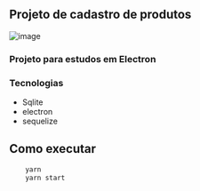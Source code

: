 ## Projeto de cadastro de produtos

![image](https://github.com/user-attachments/assets/bffb3add-9f72-4b21-a0fc-bc372af6fda2)

### Projeto para estudos em Electron

### Tecnologias

- Sqlite
- electron
- sequelize

## Como executar

```bash
    yarn
    yarn start
```
